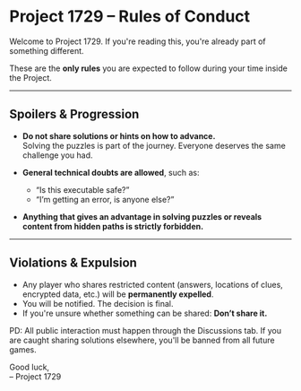 # Project 1729 – Rules of Conduct

Welcome to Project 1729. If you're reading this, you're already part of something different.

These are the **only rules** you are expected to follow during your time inside the Project.

---

## Spoilers & Progression

- **Do not share solutions or hints on how to advance.**  
  Solving the puzzles is part of the journey. Everyone deserves the same challenge you had.

- **General technical doubts are allowed**, such as:
  - “Is this executable safe?”
  - “I’m getting an error, is anyone else?”

- **Anything that gives an advantage in solving puzzles or reveals content from hidden paths is strictly forbidden.**

---

## Violations & Expulsion

- Any player who shares restricted content (answers, locations of clues, encrypted data, etc.) will be **permanently expelled**.
- You will be notified. The decision is final.
- If you're unsure whether something can be shared: **Don’t share it.**

PD: All public interaction must happen through the Discussions tab. If you are caught sharing solutions elsewhere, you'll be banned from all future games.

Good luck,  
– Project 1729
